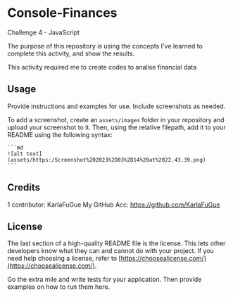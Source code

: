 # Console-Finances
Challenge 4 - JavaScript 

The purpose of this repository is using the concepts I've learned to complete this activity, and show the results.

This activity required me to create codes to analise financial data

## Usage

Provide instructions and examples for use. Include screenshots as needed.

To add a screenshot, create an `assets/images` folder in your repository and upload your screenshot to it. Then, using the relative filepath, add it to your README using the following syntax:

    ```md
    ![alt text](assets/https:/Screenshot%202023%2D03%2D14%20at%2022.43.39.png)
    ```

## Credits

1 contributor: KarlaFuGue
My GitHub Acc: https://github.com/KarlaFuGue

## License

The last section of a high-quality README file is the license. This lets other developers know what they can and cannot do with your project. If you need help choosing a license, refer to [https://choosealicense.com/](https://choosealicense.com/).


Go the extra mile and write tests for your application. Then provide examples on how to run them here.

[https://github.com/users/KarlaFuGue/achievements/pull-shark]: https://github.com/users/KarlaFuGue/achievements/pull-shark
[Pull Shark]: https://github.com/users/KarlaFuGue/achievements/pull-shark
